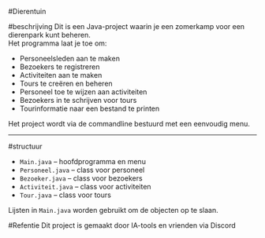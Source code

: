 #Dierentuin

#beschrijving
Dit is een Java-project waarin je een zomerkamp voor een dierenpark kunt beheren.  
Het programma laat je toe om:  
- Personeelsleden aan te maken  
- Bezoekers te registreren  
- Activiteiten aan te maken  
- Tours te creëren en beheren  
- Personeel toe te wijzen aan activiteiten  
- Bezoekers in te schrijven voor tours  
- Tourinformatie naar een bestand te printen  

Het project wordt via de commandline bestuurd met een eenvoudig menu.

---

#structuur
- `Main.java` – hoofdprogramma en menu  
- `Personeel.java` – class voor personeel  
- `Bezoeker.java` – class voor bezoekers  
- `Activiteit.java` – class voor activiteiten  
- `Tour.java` – class voor tours  

Lijsten in `Main.java` worden gebruikt om de objecten op te slaan.

#Refentie
Dit project is gemaakt door IA-tools en vrienden via Discord 
